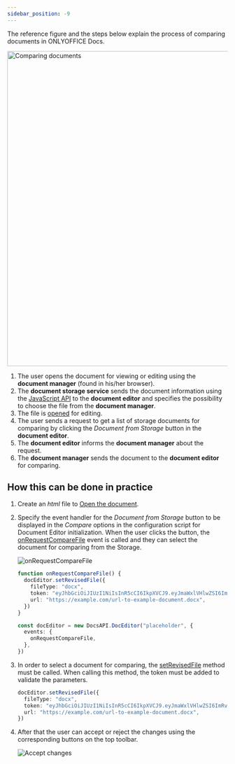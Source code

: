```yaml
---
sidebar_position: -9
---
```


The reference figure and the steps below explain the process of comparing documents in ONLYOFFICE Docs.

<img alt="Comparing documents" src="/assets/images/editor/compare.png" width="720px" />

1. The user opens the document for viewing or editing using the **document manager** (found in his/her browser).
2. The **document storage service** sends the document information using the [JavaScript API](../basic-concepts.md) to the **document editor** and specifies the possibility to choose the file from the **document manager**.
3. The file is [opened](./opening-file.md) for editing.
4. The user sends a request to get a list of storage documents for comparing by clicking the *Document from Storage* button in the **document editor**.
5. The **document editor** informs the **document manager** about the request.
6. The **document manager** sends the document to the **document editor** for comparing.

## How this can be done in practice

1. Create an *html* file to [Open the document](./opening-file.md#how-this-can-be-done-in-practice).

2. Specify the event handler for the *Document from Storage* button to be displayed in the *Compare* options in the configuration script for Document Editor initialization. When the user clicks the button, the [onRequestCompareFile](../../usage-api/config/events.md#onrequestcomparefile) event is called and they can select the document for comparing from the Storage.

   ![onRequestCompareFile](/assets/images/editor/onRequestCompareFile.png)

   ``` ts
   function onRequestCompareFile() {
     docEditor.setRevisedFile({
       fileType: "docx",
       token: "eyJhbGciOiJIUzI1NiIsInR5cCI6IkpXVCJ9.eyJmaWxlVHlwZSI6ImRvY3giLCJ1cmwiOiJodHRwczovL2V4YW1wbGUuY29tL3VybC10by1leGFtcGxlLWRvY3VtZW50LmRvY3gifQ.t8660n_GmxJIppxcwkr_mUxmXYtE8cg-jF2cTLMtuk8",
       url: "https://example.com/url-to-example-document.docx",
     })
   }
   
   const docEditor = new DocsAPI.DocEditor("placeholder", {
     events: {
       onRequestCompareFile,
     },
   })
   ```

3. In order to select a document for comparing, the [setRevisedFile](../../usage-api/methods.md#setrevisedfile) method must be called. When calling this method, the token must be added to validate the parameters.

   ``` ts
   docEditor.setRevisedFile({
     fileType: "docx",
     token: "eyJhbGciOiJIUzI1NiIsInR5cCI6IkpXVCJ9.eyJmaWxlVHlwZSI6ImRvY3giLCJ1cmwiOiJodHRwczovL2V4YW1wbGUuY29tL3VybC10by1leGFtcGxlLWRvY3VtZW50LmRvY3gifQ.t8660n_GmxJIppxcwkr_mUxmXYtE8cg-jF2cTLMtuk8",
     url: "https://example.com/url-to-example-document.docx",
   })
   ```

4. After that the user can accept or reject the changes using the corresponding buttons on the top toolbar.

   ![Accept changes](/assets/images/editor/compare-documents.png)
